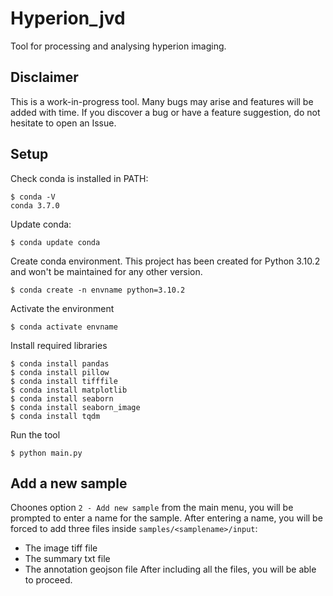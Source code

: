 # Hyperion_jvd

Tool for processing and analysing hyperion imaging.

## Disclaimer

This is a work-in-progress tool. Many bugs may arise and features will be added with time.
If you discover a bug or have a feature suggestion, do not hesitate to open an Issue.

## Setup

Check conda is installed in PATH:
```console
$ conda -V
conda 3.7.0
```
Update conda:
```console
$ conda update conda
```

Create conda environment. This project has been created for Python 3.10.2 and won't be 
maintained for any other version.
```console
$ conda create -n envname python=3.10.2
```

Activate the environment
```console
$ conda activate envname
```

Install required libraries
```console
$ conda install pandas
$ conda install pillow
$ conda install tifffile
$ conda install matplotlib
$ conda install seaborn
$ conda install seaborn_image
$ conda install tqdm
```

Run the tool
```console
$ python main.py
```

## Add a new sample

Choones option `2 - Add new sample` from the main menu, you will be prompted to enter 
a name for the sample. After entering a name, you will be forced to add three files
inside `samples/<samplename>/input`:
 - The image tiff file
 - The summary txt file
 - The annotation geojson file
After including all the files, you will be able to proceed.